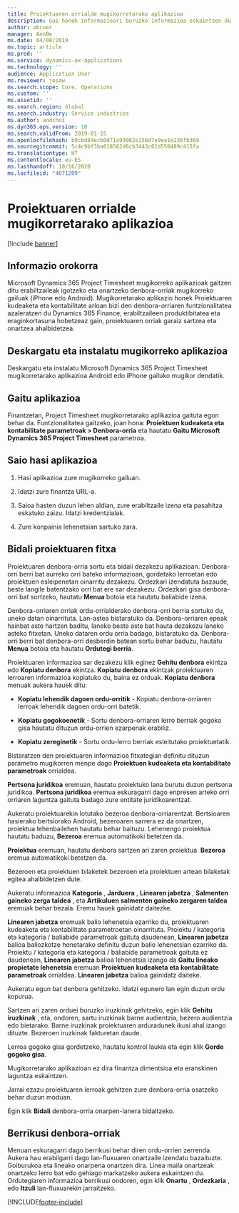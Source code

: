 ```yaml
---
title: Proiektuaren orrialde mugikorretarako aplikazioa
description: Gai honek informazioari buruzko informazioa eskaintzen du Microsoft Dynamics 365 Project Timesheet mugikorretarako aplikazioa. Project Timesheet aplikazio mugikorrak erabiltzaileei gailu mugikorrean proiektuen fitxak aurkezteko eta onartzeko aukera ematen die.
author: abruer
manager: AnnBe
ms.date: 04/08/2019
ms.topic: article
ms.prod: ''
ms.service: dynamics-ax-applications
ms.technology: ''
audience: Application User
ms.reviewer: josaw
ms.search.scope: Core, Operations
ms.custom: ''
ms.assetid: ''
ms.search.region: Global
ms.search.industry: Service industries
ms.author: andchoi
ms.dyn365.ops.version: 10
ms.search.validFrom: 2019-01-15
ms.openlocfilehash: b9cbd84ecb0d71a99982e158d7e0ea1e236fb369
ms.sourcegitcommit: 5c4c9bf3ba018562d6cb3443c01d550489c415fa
ms.translationtype: HT
ms.contentlocale: eu-ES
ms.lasthandoff: 10/16/2020
ms.locfileid: "4071209"
---
```

# <a name="project-timesheet-mobile-application"></a>Proiektuaren orrialde mugikorretarako aplikazioa

[!include [banner](../includes/banner.md)]

## <a name="overview"></a>Informazio orokorra

Microsoft Dynamics 365 Project Timesheet mugikorreko aplikazioak gaitzen ditu erabiltzaileak igotzeko eta onartzeko denbora-orriak mugikorreko gailuak (iPhone edo Android). Mugikorretarako aplikazio honek Proiektuaren kudeaketa eta kontabilitate arloan bizi den denbora-orriaren funtzionalitatea azaleratzen du Dynamics 365 Finance, erabiltzaileen produktibitatea eta eraginkortasuna hobetzeaz gain, proiektuaren orriak garaiz sartzea eta onartzea ahalbidetzea.

## <a name="download-and-install-the-mobile-app"></a>Deskargatu eta instalatu mugikorreko aplikazioa

Deskargatu eta instalatu Microsoft Dynamics 365 Project Timesheet mugikorretarako aplikazioa Android edo iPhone gailuko mugikor dendatik.

## <a name="enable-the-app"></a>Gaitu aplikazioa 

Finantzetan, Project Timesheet mugikorretarako aplikazioa gaituta egon behar da. Funtzionalitatea gaitzeko, joan hona: **Proiektuen kudeaketa eta kontabilitate parametroak \> Denbora-orria** eta hautatu **Gaitu Microsoft Dynamics 365 Project Timesheet** parametroa.

## <a name="sign-in-to-the-app"></a>Saio hasi aplikazioa

1.  Hasi aplikazioa zure mugikorreko gailuan.

2.  Idatzi zure finantza URL-a.

3.  Saioa hasten duzun lehen aldian, zure erabiltzaile izena eta pasahitza eskatuko zaizu. Idatzi kredentzialak.

4.  Zure konpainia lehenetsian sartuko zara.

## <a name="submit-a-project-timesheet"></a>Bidali proiektuaren fitxa

Proiektuaren denbora-orria sortu eta bidali dezakezu aplikazioan. Denbora-orri berri bat aurreko orri bateko informazioan, gordetako lerroetan edo proiektuen esleipenetan oinarritu dezakezu. Ordezkari izendatuta bazaude, beste langile batentzako orri bat ere sar dezakezu. Ordezkari gisa denbora-orri bat sortzeko, hautatu **Menua** botoia eta hautatu baliabide izena.

Denbora-orriaren orriak ordu-orrialderako denbora-orri berria sortuko du, uneko datan oinarrituta. Lan-astea bistaratuko da. Denbora-orriaren epeak hainbat aste hartzen baditu, laneko beste aste bat hauta dezakezu laneko asteko fitxetan.
Uneko dataren ordu orria badago, bistaratuko da. Denbora-orri berri bat denbora-orri desberdin batean sortu behar baduzu, hautatu **Menua** botoia eta hautatu **Ordutegi berria**.

Proiektuaren informazioa sar dezakezu klik eginez **Gehitu denbora** ekintza edo **Kopiatu denbora** ekintza. **Kopiatu denbora** ekintzak proiektuaren lerroaren informazioa kopiatuko du, baina ez orduak. **Kopiatu denbora** menuak aukera hauek ditu:

- **Kopiatu lehendik dagoen ordu-orritik** - Kopiatu denbora-orriaren lerroak lehendik dagoen ordu-orri batetik.

- **Kopiatu gogokoenetik** - Sortu denbora-orriaren lerro berriak gogoko gisa hautatu dituzun ordu-orrien ezarpenak erabiliz.

- **Kopiatu zereginetik** - Sortu ordu-lerro berriak esleitutako proiektuetatik.

Bistaratzen den proiektuaren informazioa fitxategian definitu dituzun parametro mugikorren menpe dago **Proiektuen kudeaketa eta kontabilitate parametroak** orrialdea.

**Pertsona juridikoa** eremuan, hautatu proiektuko lana burutu duzun pertsona juridikoa. **Pertsona juridikoa** eremua eskuragarri dago enpresen arteko orri orriaren laguntza gaituta badago zure entitate juridikoarentzat.

Aukeratu proiektuarekin lotutako bezeroa denbora-orriarentzat. Bertsioaren hasierako bertsiorako Android, bezeroaren sarrera ez da onartzen, proiektua lehenbailehen hautatu behar baituzu. Lehenengo proiektua hautatu baduzu, **Bezeroa** eremua automatikoki betetzen da.

**Proiektua** eremuan, hautatu denbora sartzen ari zaren proiektua. **Bezeroa** eremua automatikoki betetzen da.

Bezeroen eta proiektuen bilaketek bezeroen eta proiektuen artean bilaketak egitea ahalbidetzen dute.

Aukeratu informazioa **Kategoria** , **Jarduera** , **Linearen jabetza** , **Salmenten gaineko zerga taldea** , eta **Artikuluen salmenten gaineko zergaren taldea** eremuak behar bezala. Eremu hauek gainidatz daitezke.

**Linearen jabetza** eremuak balio lehenetsia ezarriko du, proiektuaren kudeaketa eta kontabilitate parametroetan oinarrituta. Proiektu / kategoria eta kategoria / baliabide parametroak gaituta daudenean, **Linearen jabetza** balioa baliozkotze honetarako definitu duzun balio lehenetsian ezarriko da. Proiektu / kategoria eta kategoria / baliabide parametroak gaituta ez daudenean, **Linearen jabetza** balioa lehenetsia izango da **Gaitu lineako propietate lehenetsia** eremuan **Proiektuen kudeaketa eta kontabilitate parametroak** orrialdea. **Linearen jabetza** balioa gainidatz daiteke.

Aukeratu egun bat denbora gehitzeko. Idatzi egunero lan egin duzun ordu kopurua.

Sartzen ari zaren orduei buruzko iruzkinak gehitzeko, egin klik **Gehitu iruzkinak** , eta, ondoren, sartu iruzkinak barne audientzia, bezero audientzia edo bietarako.
Barne iruzkinak proiektuaren arduradunek ikusi ahal izango dituzte. Bezeroen iruzkinak fakturetan daude.

Lerroa gogoko gisa gordetzeko, hautatu kontrol laukia eta egin klik **Gorde gogoko gisa**.

Mugikorretarako aplikazioan ez dira finantza dimentsioa eta eranskinen laguntza eskaintzen.

Jarrai ezazu proiektuaren lerroak gehitzen zure denbora-orria osatzeko behar duzun moduan.

Egin klik **Bidali** denbora-orria onarpen-lanera bidaltzeko.

## <a name="review-timesheets"></a>Berrikusi denbora-orriak

Menuan eskuragarri dago berrikusi behar diren ordu-orrien zerrenda. Aukera hau erabilgarri dago lan-fluxuaren onartzaile izendatu bazaituzte. Goiburukoa eta lineako onarpena onartzen dira. Linea maila onartzeak onartzeko lerro bat edo gehiago markatzeko aukera eskaintzen du. Ordutegiaren informazioa berrikusi ondoren, egin klik **Onartu** , **Ordezkaria** , edo **Itzuli** lan-fluxuarekin jarraitzeko.


[!INCLUDE[footer-include](../includes/footer-banner.md)]